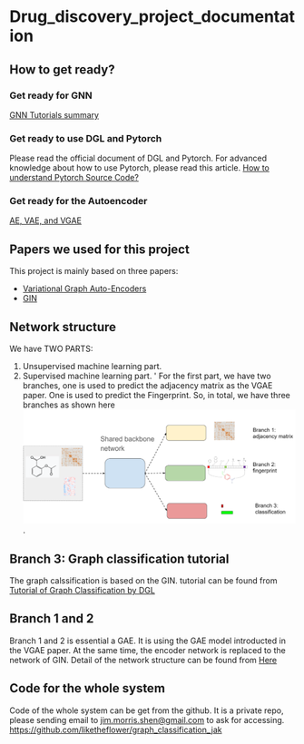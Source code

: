 # Drug_discovery_project_documentation

## How to get ready?  
### Get ready for GNN  
[GNN Tutorials summary](https://medium.com/@jim.morris.shen/graph-neural-networks-5df67d78f262?source=friends_link&sk=7158f6cc1ba9931a5e2b4d1f81447ed0)

### Get ready to use DGL and Pytorch  
Please read the official document of DGL and Pytorch. 
For advanced knowledge about how to use Pytorch, please read this article.
[How to understand Pytorch Source Code?](https://medium.com/@jim.morris.shen/how-to-understand-pytorch-source-code-1fdbdbbf007e)

### Get ready for the Autoencoder  
[AE, VAE, and VGAE](https://medium.com/@jim.morris.shen/ae-vae-and-vgae-79802b6fe0af?source=friends_link&sk=20eb11c53ea7efc3b71e91e85f3cc219)

## Papers we used for this project  
This project is mainly based on three papers:
- [Variational Graph Auto-Encoders](https://arxiv.org/abs/1611.07308)
- [GIN](https://arxiv.org/abs/1810.00826)

## Network structure  
We have TWO PARTS:
1. Unsupervised machine learning part.
2. Supervised machine learning part. '
For the first part, we have two branches, one is used to predict the adjacency matrix as the VGAE paper. One is used to predict the Fingerprint.
So, in total, we have three branches as shown here ![network architecture](./network_structure.png).


## Branch 3: Graph classification tutorial  
The graph calssification is based on the GIN. tutorial can be found from [Tutorial of Graph Classification by DGL](https://medium.com/@jim.morris.shen/tutorial-of-graph-classification-by-dgl-75baa9478c16?source=friends_link&sk=44b0c49061390ab9ae946f1b8b9a0f6e)

## Branch 1 and 2 
Branch 1 and 2 is essential a GAE. It is using the GAE model introducted in the VGAE paper. At the same time, the encoder network is replaced to the network of GIN.
Detail of the network structure can be found from [Here](https://docs.google.com/presentation/d/1QVJ7PIigq2_PYAqfscvivH7Qml0zFtXLm0Vl30Kcg78/edit?usp=sharing)

## Code for the whole system  
Code of the whole system can be get from the github. It is a private repo, please sending email to jim.morris.shen@gmail.com to ask for accessing.
https://github.com/liketheflower/graph_classification_jak
